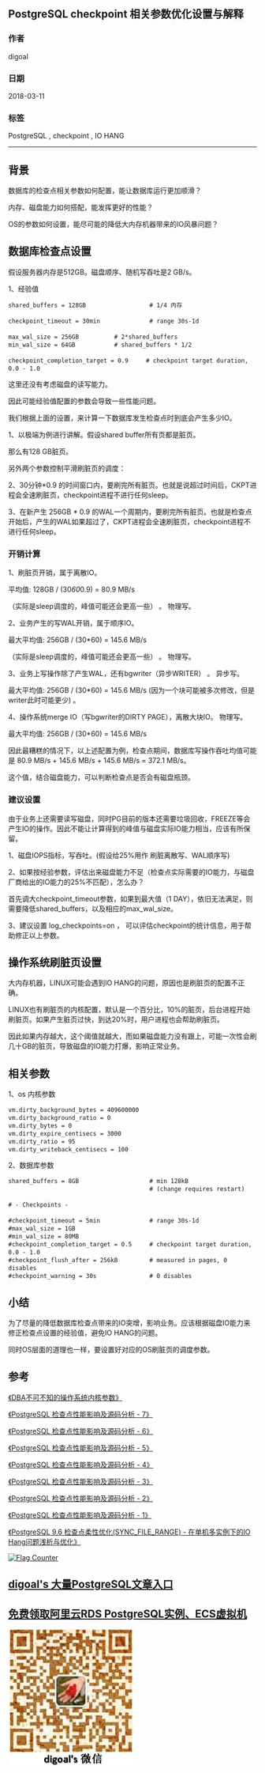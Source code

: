 ## PostgreSQL checkpoint 相关参数优化设置与解释  
               
### 作者                                                               
digoal                                                               
                                                               
### 日期                                                               
2018-03-11                                                            
                                                               
### 标签                                                               
PostgreSQL , checkpoint , IO HANG  
                                                               
----                                                               
                                                               
## 背景      
数据库的检查点相关参数如何配置，能让数据库运行更加顺滑？  
  
内存、磁盘能力如何搭配，能发挥更好的性能？  
  
OS的参数如何设置，能尽可能的降低大内存机器带来的IO风暴问题？  
  
## 数据库检查点设置  
假设服务器内存是512GB。磁盘顺序、随机写吞吐是2 GB/s。  
  
1、经验值  
  
```  
shared_buffers = 128GB                  # 1/4 内存  
  
checkpoint_timeout = 30min              # range 30s-1d  
  
max_wal_size = 256GB          # 2*shared_buffers  
min_wal_size = 64GB           # shared_buffers * 1/2  
  
checkpoint_completion_target = 0.9     # checkpoint target duration, 0.0 - 1.0  
```  
  
这里还没有考虑磁盘的读写能力。  
  
因此可能经验值配置的参数会导致一些性能问题。  
  
  
我们根据上面的设置，来计算一下数据库发生检查点时到底会产生多少IO。  
  
1、以极端为例进行讲解。假设shared buffer所有页都是脏页。  
  
那么有128 GB脏页。  
  
另外两个参数控制平滑刷脏页的调度：  
  
2、30分钟*0.9 的时间窗口内，要刷完所有脏页。也就是说超过时间后，CKPT进程会全速刷脏页，checkpoint进程不进行任何sleep。  
  
3、在新产生 256GB * 0.9 的WAL一个周期内，要刷完所有脏页。也就是检查点开始后，产生的WAL如果超过了，CKPT进程会全速刷脏页，checkpoint进程不进行任何sleep。  
  
  
### 开销计算  
1、刷脏页开销，属于离散IO。  
  
平均值: 128GB / (30*60*0.9) = 80.9 MB/s  
  
（实际是sleep调度的，峰值可能还会更高一些）  。 物理写。  
  
2、业务产生的写WAL开销，属于顺序IO。  
  
最大平均值: 256GB / (30*60) = 145.6 MB/s  
  
（实际是sleep调度的，峰值可能还会更高一些）  。 物理写。  
  
3、业务上写操作除了产生WAL，还有bgwriter（异步WRITER） 。 异步写。    
  
最大平均值: 256GB / (30*60) = 145.6 MB/s   (因为一个块可能被多次修改，但是writer此时可能更少) 。  
  
4、操作系统merge IO（写bgwriter的DIRTY PAGE），离散大块IO。  物理写。    
  
最大平均值: 256GB / (30*60) = 145.6 MB/s  
  
  
因此最糟糕的情况下，以上述配置为例，检查点期间，数据库写操作吞吐均值可能是 80.9 MB/s + 145.6 MB/s + 145.6 MB/s = 372.1 MB/s。  
  
这个值，结合磁盘能力，可以判断检查点是否会有磁盘瓶颈。  
  
### 建议设置  
由于业务上还需要读写磁盘，同时PG目前的版本还需要垃圾回收，FREEZE等会产生IO的操作。因此不能让计算得到的峰值与磁盘实际IO能力相当，应该有所保留。  
  
1、磁盘IOPS指标，写吞吐。(假设给25%用作 刷脏离散写、WAL顺序写)  
  
2、如果按经验参数，评估出来磁盘能力不足（检查点实际需要的IO能力，与磁盘厂商给出的IO能力的25%不匹配），怎么办？  
  
首先调大checkpoint_timeout参数，如果到最大值（1 DAY），依旧无法满足，则需要降低shared_buffers，以及相应的max_wal_size。  
  
3、建议设置 log_checkpoints=on ， 可以评估checkpoint的统计信息，用于帮助修正以上参数。  
  
## 操作系统刷脏页设置  
大内存机器，LINUX可能会遇到IO HANG的问题，原因也是刷脏页的配置不正确。  
  
LINUX也有刷脏页的内核配置，默认是一个百分比，10%的脏页，后台进程开始刷脏页。如果产生脏页过快，到达20%时，用户进程也会帮助刷脏页。  
  
因此如果内存越大，这个阈值就越大，而如果磁盘能力没有跟上，可能一次性会刷几十GB的脏页，导致磁盘的IO能力打爆，影响正常业务。  
  
## 相关参数  
1、os 内核参数  
  
```  
vm.dirty_background_bytes = 409600000  
vm.dirty_background_ratio = 0  
vm.dirty_bytes = 0  
vm.dirty_expire_centisecs = 3000  
vm.dirty_ratio = 95  
vm.dirty_writeback_centisecs = 100  
```  
  
2、数据库参数  
  
```  
shared_buffers = 8GB                    # min 128kB  
                                        # (change requires restart)  
  
# - Checkpoints -  
  
#checkpoint_timeout = 5min              # range 30s-1d  
#max_wal_size = 1GB  
#min_wal_size = 80MB  
#checkpoint_completion_target = 0.5     # checkpoint target duration, 0.0 - 1.0  
#checkpoint_flush_after = 256kB         # measured in pages, 0 disables  
#checkpoint_warning = 30s               # 0 disables  
```  
  
## 小结  
为了尽量的降低数据库检查点带来的IO突增，影响业务。应该根据磁盘IO能力来修正检查点设置的经验值，避免IO HANG的问题。  
  
同时OS层面的道理也一样，要设置好对应的OS刷脏页的调度参数。  
  
## 参考  
[《DBA不可不知的操作系统内核参数》](../201608/20160803_01.md)    
  
[《PostgreSQL 检查点性能影响及源码分析 - 7》](../201505/20150506_07.md)    
  
[《PostgreSQL 检查点性能影响及源码分析 - 6》](../201505/20150506_06.md)    
  
[《PostgreSQL 检查点性能影响及源码分析 - 5》](../201505/20150506_05.md)    
  
[《PostgreSQL 检查点性能影响及源码分析 - 4》](../201505/20150506_04.md)    
  
[《PostgreSQL 检查点性能影响及源码分析 - 3》](../201505/20150506_03.md)    
  
[《PostgreSQL 检查点性能影响及源码分析 - 2》](../201505/20150506_02.md)    
  
[《PostgreSQL 检查点性能影响及源码分析 - 1》](../201505/20150506_01.md)    
  
[《PostgreSQL 9.6 检查点柔性优化(SYNC_FILE_RANGE) - 在单机多实例下的IO Hang问题浅析与优化》](../201609/20160928_01.md)    
  
<a rel="nofollow" href="http://info.flagcounter.com/h9V1"  ><img src="http://s03.flagcounter.com/count/h9V1/bg_FFFFFF/txt_000000/border_CCCCCC/columns_2/maxflags_12/viewers_0/labels_0/pageviews_0/flags_0/"  alt="Flag Counter"  border="0"  ></a>  
  
  
  
  
  
  
## [digoal's 大量PostgreSQL文章入口](https://github.com/digoal/blog/blob/master/README.md "22709685feb7cab07d30f30387f0a9ae")
  
  
## [免费领取阿里云RDS PostgreSQL实例、ECS虚拟机](https://free.aliyun.com/ "57258f76c37864c6e6d23383d05714ea")
  
  
![digoal's weixin](../pic/digoal_weixin.jpg "f7ad92eeba24523fd47a6e1a0e691b59")
  
